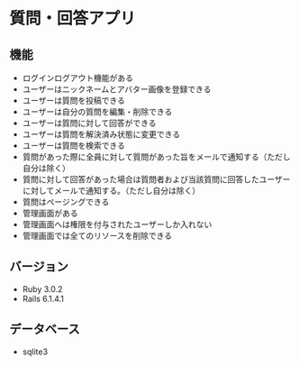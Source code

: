 # 質問・回答アプリ

## 機能

- ログインログアウト機能がある
- ユーザーはニックネームとアバター画像を登録できる
- ユーザーは質問を投稿できる
- ユーザーは自分の質問を編集・削除できる
- ユーザーは質問に対して回答ができる
- ユーザーは質問を解決済み状態に変更できる
- ユーザーは質問を検索できる
- 質問があった際に全員に対して質問があった旨をメールで通知する（ただし自分は除く）
- 質問に対して回答があった場合は質問者および当該質問に回答したユーザーに対してメールで通知する。（ただし自分は除く）
- 質問はページングできる
- 管理画面がある
- 管理画面へは権限を付与されたユーザーしか入れない
- 管理画面では全てのリソースを削除できる

## バージョン

- Ruby 3.0.2
- Rails 6.1.4.1

## データベース

- sqlite3
